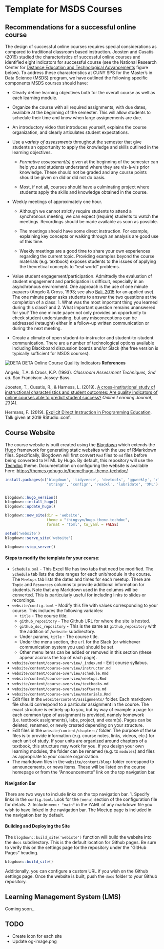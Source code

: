 Template for MSDS Courses
================

## Recommendations for a successful online course

The design of successful online courses requires special considerations
as compared to traditional classroom based instruction. Joosten and
Cusatis (2019) studied the characteristics of successful online courses
and identified eight indicators for successful course (see the National
Research Center for [Distance Education and Technological
Advancements](https://uwm.edu/deta/) figure below). To address these
characteristics at CUNY SPS for the Master’s in Data Science (MSDS)
program, we have outlined the following specific components MSDS courses
should have:

-   Clearly define learning objectives both for the overall course as
    well as each learning module.

-   Organize the course with all required assignments, with due dates,
    available at the beginning of the semester. This will allow students
    to schedule their time and know when large assignements are due.

-   An introductory video that introduces yourself, explains the course
    organization, and clearly articulates student expectations.

-   Use a *variety of assessments* throughout the semester that give
    students an opportunity to apply the knowledge and skills outlined
    in the learning objectives.

    -   *Formative assessment(s)* given at the beginning of the semester
        can help you and students understand where they are vis-à-vis
        prior knowledge. These should not be graded and any course
        points should be given on did or did not do basis.

    -   Most, if not all, courses should have a culminating project
        where students apply the skills and knowledge obtained in the
        course.

-   Weekly meetings of approximately one hour.

    -   Although we cannot strictly require students to attend a
        synchronous meeting, we can expect (require) students to watch
        the meetings. Recordings should be made available as soon as
        possible.

    -   The meetings should have some direct instruction. For example,
        explaining key concepts or walking through an analysis are good
        use of this time.

    -   Weekly meetings are a good time to share your own experiences
        regarding the current topic. Providing examples beyond the
        course materials (e.g. textbook) exposes students to the issues
        of applying the theoretical concepts to “real world” problems.

-   Value student engagement/participation. Admittedly the evaluation of
    student engagement and participation is difficult, especially in an
    asynchronous environment. One approach is the use of one minute
    papaers (Angelo & Cross, 1993; see also [Bali,
    2015](https://topr.online.ucf.edu/use-minute-paper-to-evaluate-student-participation/)
    for an applied use). The one minute paper asks students to answer
    the two questions at the completion of a class: 1. What was the most
    important thing you learned during this class? and 2. What important
    question remains unanswered for you? The one minute paper not only
    provides an opportunity to check student understanding, but any
    misconceptions can be addressed (retaught) either in a follow-up
    written communication or during the next meeting.

-   Create a climate of open student-to-instructor and
    student-to-student communication. There are a number of
    technological options available including Blackboard discussion
    boards and/or Slack (the free version is typically sufficient for
    MSDS courses).

![DETA DETA Online Course Quallity
Indicators](images/DETA_Online_Course_Quallity_Indicators.jpg)
**References**

Angelo, T.A. & Cross, K.P. (1993). *Classroom Assessment Techniques, 2nd
ed.* San Francisco: Jossey-Bass.

Joosten, T., Cusatis, R., & Harness, L. (2019). [A cross-institutional
study of instructional characteristics and student outcomes: Are quality
indicators of online courses able to predict student
success?](https://olj.onlinelearningconsortium.org/index.php/olj/article/view/1432)
*Online Learning Journal, 23*(4).

Hermans, F. (2019). [Explicit Direct Instruction in Programming
Education](https://rstudio.com/resources/rstudioconf-2019/explicit-direct-instruction-in-programming-education/).
Talk given at 2019 RStudio::conf.

## Course Website

The course website is built created using the
[Blogdown](https://bookdown.org/yihui/blogdown) which extends the
[Hugo](https://gohugo.io) framework for generating static websites with
the use of RMarkdown files. Specifically, Blogdown will first convert
`Rmd` files to `md` files before being converted to HTML by Hugo. By
default, this repository will use the
[Techdoc](https://github.com/thingsym/hugo-theme-techdoc) theme.
Documentation on configuring the website is available here:
<https://themes.gohugo.io/theme/hugo-theme-techdoc/>

``` r
install.packages(c('blogdown', 'tidyverse', 'devtools', 'ggweekly', 'rlang', 
                   'stringr', 'configr', 'readxl', 'lubridate', 'XML')


blogdown::hugo_version()
blogdown::install_hugo()
blogdown::update_hugo()
```

``` r
blogdown::new_site(dir = 'website',
                   theme = "thingsym/hugo-theme-techdoc",
                   format = 'toml', to_yaml = FALSE)
```

``` r
setwd('website')
blogdown::serve_site('website')
```

``` r
blogdown::stop_server()
```

#### Steps to modify the template for your course:

-   `Schedule.xml` - This Excel file has two tabs that need be modified.
    The `Schedule` tab lists the date ranges for each unit/module in the
    course. The `Meetups` tab lists the dates and times for each meetup.
    There are `Topic` and `Resources` columns to provide additional
    information for students. Note that any Markdown used in the columns
    will be converted. This is particularly useful for including links
    to slides or recordings.
-   `website/config.toml` - Modify this file with values corresponding
    to your course. This includes the following variables:
    -   `title` - The course title.
    -   `github_repository` - The Github URL for where the site is
        hosted.
    -   `github_doc_repository` - This is the same as
        `github_repository` with the addition of `/website`
        subdirectory.
    -   Under params, `title` - The course title.
    -   Under the menu section, the `url` for the Slack (or whichever
        communication system you use) should be set.
    -   Other menu items can be added or removed in this section (these
        appear accross the top of each page).
-   `website/content/course-overview/_index.md` - Edit course syllabus.
-   `website/content/course-overview/instructor.md`
-   `website/content/course-overview/schedule.Rmd`
-   `website/content/course-overview/meetups.Rmd`
-   `website/content/course-overview/textbooks.md`
-   `website/content/course-overview/software.md`
-   `website/content/course-overview/materials.Rmd`
-   Edit files in the `website/content/assignments/` folder. Each
    markdown file should correspond to a particular assignment in the
    course. The exact structure is entirely up to you, but by way of
    example a page for each common type of assignment is provided,
    namely homework (i.e. textbook assignments), labs, project, and
    exam(s). Pages can be deleted, renamed, or newly created depending
    on your structure.
-   Edit files in the `website/content/chapters/` folder. The purpose of
    these files is to provide information (e.g. course notes, links,
    videos, etc.) for each unit of study. If your units are organized
    around chapters of a textbook, this structure may work for you. If
    you design your own learning modules, the folder can be renamed
    (e.g. to `modules`) and files as appropriate to your course
    organization.
-   The markdown files in the `website/content/blog/` folder correspond
    to announcements, or news items. These will be listed on the course
    homepage or from the “Announcements” link on the top navigation bar.

#### Navigation Bar

There are two ways to include links on the top navigation bar. 1.
Specify links in the `config.toml`. Look for the `[menu]` section of the
configuration file for details. 2. Include `menu: "main"` in the YAML of
any markdown file you wish to have linked in the navigation bar. The
Meetup page is included in the navigation bar by default.

#### Building and Deploying the Site

The `blogdown::build_site('webiste')` function will build the website
into the `docs` subdirectory. This is the default location for Github
pages. Be sure to verify this on the settings page for the repository
under the “GitHub Pages” heading.

``` r
blogdown::build_site()
```

Additionally, you can configure a custom URL if you wish on the Github
settings page. Once the website is built, push the `docs` folder to your
Github repository.

## Learning Management System (LMS)

Coming soon…

## TODO

-   Create icon for each site
-   Update og-image.png
